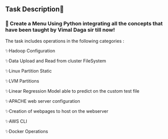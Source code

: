 ## Task Description📄

### 🔰 Create a Menu Using Python integrating all the concepts that have been taught by Vimal Daga sir till now!

The task includes operations in the following categories :

✨Hadoop Configuration

✨Data Upload and Read from cluster FileSystem

✨Linux Partition Static

✨LVM Partitions

✨Linear Regression Model able to predict on the custom test file

✨APACHE web server configuration

✨Creation of webpages to host on the webserver

✨AWS CLI

✨Docker Operations
